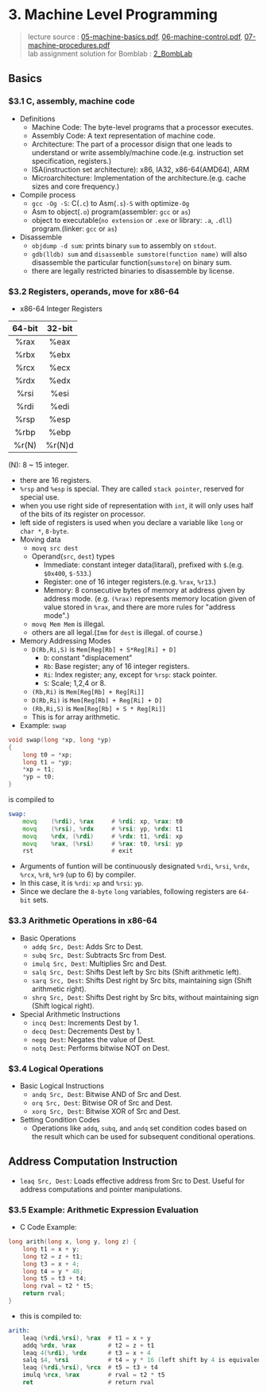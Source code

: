 # 3. Machine Level Programming
> lecture source : [05-machine-basics.pdf](https://www.cs.cmu.edu/afs/cs/academic/class/15213-f15/www/lectures/05-machine-basics.pdf), [06-machine-control.pdf](https://www.cs.cmu.edu/afs/cs/academic/class/15213-f15/www/lectures/06-machine-control.pdf), [07-machine-procedures.pdf](https://www.cs.cmu.edu/afs/cs/academic/class/15213-f15/www/lectures/07-machine-procedures.pdf)\
> lab assignment solution for Bomblab : [2_BombLab](https://github.com/codeAligned/CMU-15213-Lab/tree/master/2_BombLab)

## Basics

### \$3.1 C, assembly, machine code
- Definitions
  - Machine Code: The byte-level programs that a processor executes.
  - Assembly Code: A text representation of machine code.
  - Architecture: The part of a processor disign that one leads to understand or write assembly/machine code.(e.g. instruction set specification, registers.)
  - ISA(instruction set architecture): x86, IA32, x86-64(AMD64), ARM
  - Microarchitecture: Implementation of the architecture.(e.g. cache sizes and core frequency.)
- Compile process
  - `gcc -Og -S`: C(`.c`) to Asm(`.s`)`-S` with optimize`-Og`
  - Asm to object(`.o`) program(assembler: `gcc` or `as`)
  - object to executable(`no extension` or `.exe` or library: `.a`, `.dll`) program.(linker: `gcc` or `as`)
- Disassemble
  - `objdump -d sum`: prints binary `sum` to assembly on `stdout`.
  - `gdb(lldb) sum` and `disassemble sumstore(function name)` will also disassemble the particular function(`sumstore`) on binary sum.
  - there are legally restricted binaries to disassemble by license.

### \$3.2 Registers, operands, move for x86-64
- x86-64 Integer Registers

| 64-bit | 32-bit |
|:------:|:------:|
|%rax    |%eax    |
|%rbx    |%ebx    |
|%rcx    |%ecx    |
|%rdx    |%edx    |
|%rsi    |%esi    |
|%rdi    |%edi    |
|%rsp    |%esp    |
|%rbp    |%ebp    |
|%r(N)   |%r(N)d  |

(N): 8 ~ 15 integer.

  - there are 16 registers.
  - `%rsp` and `%esp` is special. They are called `stack pointer`, reserved for special use.
  - when you use right side of representation with `int`, it will only uses half of the bits of its register on processor.
  - left side of registers is used when you declare a variable like `long` or `char *`, `8-byte`.
- Moving data
  - `movq src dest`
  - Operand(`src`, `dest`) types
    - Immediate: constant integer data(litaral), prefixed with `$`.(e.g. `$0x400`, `$-533`.)
    - Register: one of 16 integer registers.(e.g. `%rax`, `%r13`.)
    - Memory: 8 consecutive bytes of memory at address given by address mode. (e.g. `(%rax)` represents memory location given of value stored in `%rax`, and there are more rules for "address mode".)
  - `movq Mem Mem` is illegal.
  - others are all legal.(`Imm` for `dest` is illegal. of course.)
- Memory Addressing Modes
  - `D(Rb,Ri,S)` is `Mem[Reg[Rb] + S*Reg[Ri] + D]`
    - `D`: constant "displacement"
    - `Rb`: Base register; any of 16 integer registers.
    - `Ri`: Index register; any, except for `%rsp`: stack pointer.
    - `S`: Scale; 1,2,4 or 8.
  - `(Rb,Ri)` is `Mem[Reg[Rb] + Reg[Ri]]`
  - `D(Rb,Ri)` is `Mem[Reg[Rb] + Reg[Ri] + D]`
  - `(Rb,Ri,S)` is `Mem[Reg[Rb] + S * Reg[Ri]]`
  - This is for array arithmetic.
- Example: `swap`

```c
void swap(long *xp, long *yp)
{
    long t0 = *xp;
    long t1 = *yp;
    *xp = t1;
    *yp = t0;
}
```

is compiled to

```asm
swap:
    movq    (%rdi), %rax     # %rdi: xp, %rax: t0
    movq    (%rsi), %rdx     # %rsi: yp, %rdx: t1
    movq    %rdx, (%rdi)     # %rdx: t1, %rdi: xp
    movq    %rax, (%rsi)     # %rax: t0, %rsi: yp
    rst                      # exit
```

  - Arguments of funtion will be continuously designated `%rdi`, `%rsi`, `%rdx`, `%rcx`, `%r8`, `%r9` (up to 6) by compiler.
  - In this case, it is `%rdi`: `xp` and `%rsi`: `yp`.
  - Since we declare the `8-byte` `long` variables, following registers are `64-bit` sets.

### \$3.3 Arithmetic Operations in x86-64
- Basic Operations
  - `addq Src, Dest`: Adds Src to Dest.
  - `subq Src, Dest`: Subtracts Src from Dest.
  - `imulq Src, Dest`: Multiplies Src and Dest.
  - `salq Src, Dest`: Shifts Dest left by Src bits (Shift arithmetic left).
  - `sarq Src, Dest`: Shifts Dest right by Src bits, maintaining sign (Shift arithmetic right).
  - `shrq Src, Dest`: Shifts Dest right by Src bits, without maintaining sign (Shift logical right).
- Special Arithmetic Instructions
  - `incq Dest`: Increments Dest by 1.
  - `decq Dest`: Decrements Dest by 1.
  - `negq Dest`: Negates the value of Dest.
  - `notq Dest`: Performs bitwise NOT on Dest.

### \$3.4 Logical Operations
- Basic Logical Instructions
  - `andq Src, Dest`: Bitwise AND of Src and Dest.
  - `orq Src, Dest`: Bitwise OR of Src and Dest.
  - `xorq Src, Dest`: Bitwise XOR of Src and Dest.
- Setting Condition Codes
  - Operations like `addq`, `subq`, and `andq` set condition codes based on the result which can be used for subsequent conditional operations.

## Address Computation Instruction
- `leaq Src, Dest`: Loads effective address from Src to Dest. Useful for address computations and pointer manipulations.

### \$3.5 Example: Arithmetic Expression Evaluation
- C Code Example:
```c
long arith(long x, long y, long z) {
    long t1 = x + y;
    long t2 = z + t1;
    long t3 = x + 4;
    long t4 = y * 48;
    long t5 = t3 + t4;
    long rval = t2 * t5;
    return rval;
}
```
- this is compiled to:
```asm
arith:
    leaq (%rdi,%rsi), %rax  # t1 = x + y
    addq %rdx, %rax         # t2 = z + t1
    leaq 4(%rdi), %rdx      # t3 = x + 4
    salq $4, %rsi           # t4 = y * 16 (left shift by 4 is equivalent to multiplying by 16)
    leaq (%rdi,%rsi), %rcx  # t5 = t3 + t4
    imulq %rcx, %rax        # rval = t2 * t5
    ret                     # return rval
```